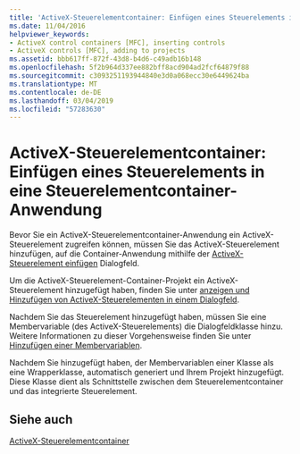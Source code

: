 ```yaml
---
title: 'ActiveX-Steuerelementcontainer: Einfügen eines Steuerelements in eine Steuerelementcontainer-Anwendung'
ms.date: 11/04/2016
helpviewer_keywords:
- ActiveX control containers [MFC], inserting controls
- ActiveX controls [MFC], adding to projects
ms.assetid: bbb617ff-872f-43d8-b4d6-c49adb16b148
ms.openlocfilehash: 5f2b964d337ee882bff8acd904ad2fcf64879f88
ms.sourcegitcommit: c3093251193944840e3d0a068ecc30e6449624ba
ms.translationtype: MT
ms.contentlocale: de-DE
ms.lasthandoff: 03/04/2019
ms.locfileid: "57283630"
---
```

# <a name="activex-control-containers-inserting-a-control-into-a-control-container-application"></a>ActiveX-Steuerelementcontainer: Einfügen eines Steuerelements in eine Steuerelementcontainer-Anwendung

Bevor Sie ein ActiveX-Steuerelementcontainer-Anwendung ein ActiveX-Steuerelement zugreifen können, müssen Sie das ActiveX-Steuerelement hinzufügen, auf die Container-Anwendung mithilfe der [ActiveX-Steuerelement einfügen](../windows/insert-activex-control-dialog-box.md) Dialogfeld.

Um die ActiveX-Steuerelement-Container-Projekt ein ActiveX-Steuerelement hinzugefügt haben, finden Sie unter [anzeigen und Hinzufügen von ActiveX-Steuerelementen in einem Dialogfeld](../windows/viewing-and-adding-activex-controls-to-a-dialog-box.md).

Nachdem Sie das Steuerelement hinzugefügt haben, müssen Sie eine Membervariable (des ActiveX-Steuerelements) die Dialogfeldklasse hinzu. Weitere Informationen zu dieser Vorgehensweise finden Sie unter [Hinzufügen einer Membervariablen](../ide/adding-a-member-variable-visual-cpp.md).

Nachdem Sie hinzugefügt haben, der Membervariablen einer Klasse als eine Wrapperklasse, automatisch generiert und Ihrem Projekt hinzugefügt. Diese Klasse dient als Schnittstelle zwischen dem Steuerelementcontainer und das integrierte Steuerelement.

## <a name="see-also"></a>Siehe auch

[ActiveX-Steuerelementcontainer](../mfc/activex-control-containers.md)
